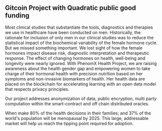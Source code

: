---
---
## Gitcoin Project with Quadratic public good funding


Most clinical studies that substantiate the tools, diagnostics and
therapies we use in healthcare have been conducted on men. Historically,
the rationale for inclusion of only men in our clinical studies was
to reduce the statistical impact of the biochemical variability of the
female hormone cycle. But we missed something important. We lost sight of
how the female hormones impact disease risk, diagnostic interpretation
and therapeutic response. The effect of changing hormones on health,
well-being and longevity were nearly ignored. With PhenomX Health Project,
we are raising awareness about the health gender gap and empowering women to
take charge of their hormonal health with precision nutrition based on
her symptoms and non-invasive biomarkers of health. Her health data are
placed on the blockchain for accelerating learning with an open data
model that respects privacy principles.

Our project addresses anonymization of data, public encryption, multi
party computation within the smart-contract and off chain distributed
oracles.

When make 80% of the health decisions in their families; and 37% of the
world's population will be menopausal by 2025. This large, addressable
market will help us reach the tipping point required for adoption.
